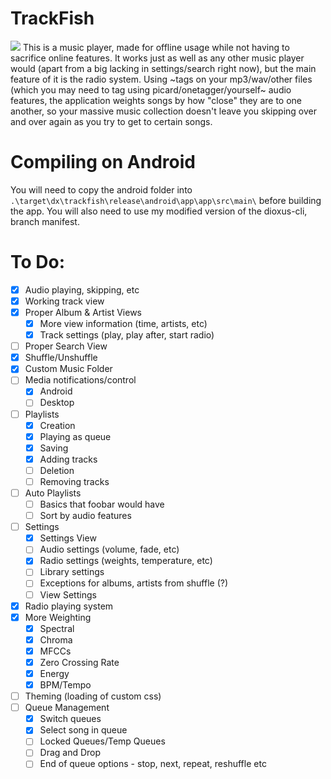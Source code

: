 # TrackFish
![](https://raw.githubusercontent.com/rhaskia/trackfish/refs/heads/main/exampleimage.png)
This is a music player, made for offline usage while not having to sacrifice online features.
It works just as well as any other music player would (apart from a big lacking in settings/search right now), but the main feature of it is the radio system.
Using ~tags on your mp3/wav/other files (which you may need to tag using picard/onetagger/yourself~ audio features, the application weights songs by how "close" they are to one another, so your massive music collection doesn't leave you skipping over and over again as you try to get to certain songs.

# Compiling on Android
You will need to copy the android folder into `.\target\dx\trackfish\release\android\app\app\src\main\` before building the app. 
You will also need to use my modified version of the dioxus-cli, branch manifest.

# To Do:
 - [x] Audio playing, skipping, etc
 - [x] Working track view
 - [x] Proper Album & Artist Views
    - [x] More view information (time, artists, etc)
    - [x] Track settings (play, play after, start radio)
 - [ ] Proper Search View
 - [x] Shuffle/Unshuffle
 - [x] Custom Music Folder
 - [ ] Media notifications/control
    - [x] Android
    - [ ] Desktop
 - [ ] Playlists 
    - [x] Creation
    - [x] Playing as queue
    - [x] Saving
    - [x] Adding tracks
    - [ ] Deletion
    - [ ] Removing tracks
 - [ ] Auto Playlists
    - [ ] Basics that foobar would have
    - [ ] Sort by audio features
 - [ ] Settings
    - [x] Settings View
    - [ ] Audio settings (volume, fade, etc)
    - [x] Radio settings (weights, temperature, etc)
    - [ ] Library settings
    - [ ] Exceptions for albums, artists from shuffle (?)
    - [ ] View Settings
 - [x] Radio playing system
 - [x] More Weighting
    - [x] Spectral
    - [x] Chroma
    - [x] MFCCs
    - [x] Zero Crossing Rate
    - [x] Energy
    - [x] BPM/Tempo
 - [ ] Theming (loading of custom css)
 - [ ] Queue Management
    - [x] Switch queues
    - [x] Select song in queue
    - [ ] Locked Queues/Temp Queues
    - [ ] Drag and Drop
    - [ ] End of queue options - stop, next, repeat, reshuffle etc
